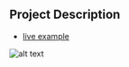 ## Project Description

* [live example](https://learning-zone.github.io/bootstrap-css-interview-questions/full-slider)

![alt text](https://github.com/learning-zone/Bootstrap-CSS/blob/master/assets/full-slider.png "full-slider")
